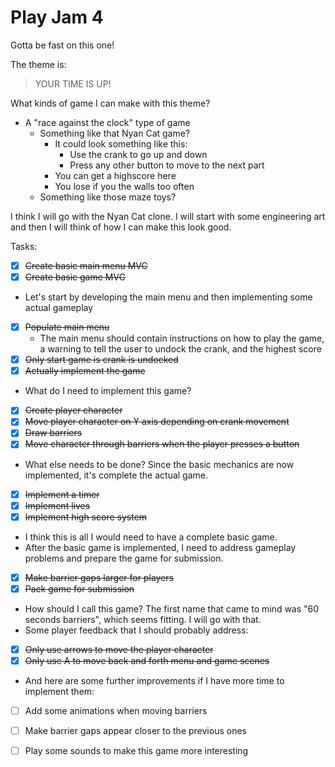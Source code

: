 # Play Jam 4

Gotta be fast on this one!

The theme is:

> YOUR TIME IS UP!

What kinds of game I can make with this theme?

- A "race against the clock" type of game
  - Something like that Nyan Cat game?
    - It could look something like this:
      - Use the crank to go up and down
      - Press any other button to move to the next part
    - You can get a highscore here
    - You lose if you the walls too often
  - Something like those maze toys?

I think I will go with the Nyan Cat clone. I will start with some
engineering art and then I will think of how I can make this look good.

Tasks:
- [x] ~~Create basic main menu MVC~~
- [x] ~~Create basic game MVC~~
- Let's start by developing the main menu and then implementing some
  actual gameplay
- [x] ~~Populate main menu~~
  - The main menu should contain instructions on how to play the game,
    a warning to tell the user to undock the crank, and the highest score
- [x] ~~Only start game is crank is undocked~~
- [x] ~~Actually implement the game~~
- What do I need to implement this game?
- [x] ~~Create player character~~
- [x] ~~Move player character on Y axis depending on crank movement~~
- [x] ~~Draw barriers~~
- [x] ~~Move character through barriers when the player presses a button~~
- What else needs to be done? Since the basic mechanics are now implemented,
  it's complete the actual game.
- [x] ~~Implement a timer~~
- [x] ~~Implement lives~~
- [x] ~~Implement high score system~~
- I think this is all I would need to have a complete basic game.
- After the basic game is implemented, I need to address gameplay problems
  and prepare the game for submission.
- [x] ~~Make barrier gaps larger for players~~
- [x] ~~Pack game for submission~~
- How should I call this game? The first name that came to mind was
  "60 seconds barriers", which seems fitting. I will go with that.
- Some player feedback that I should probably address:
- [x] ~~Only use arrows to move the player character~~
- [x] ~~Only use A to move back and forth menu and game scenes~~
- And here are some further improvements if I have more time to implement 
  them:
- [ ] Add some animations when moving barriers
- [ ] Make barrier gaps appear closer to the previous ones
- [ ] Play some sounds to make this game more interesting


